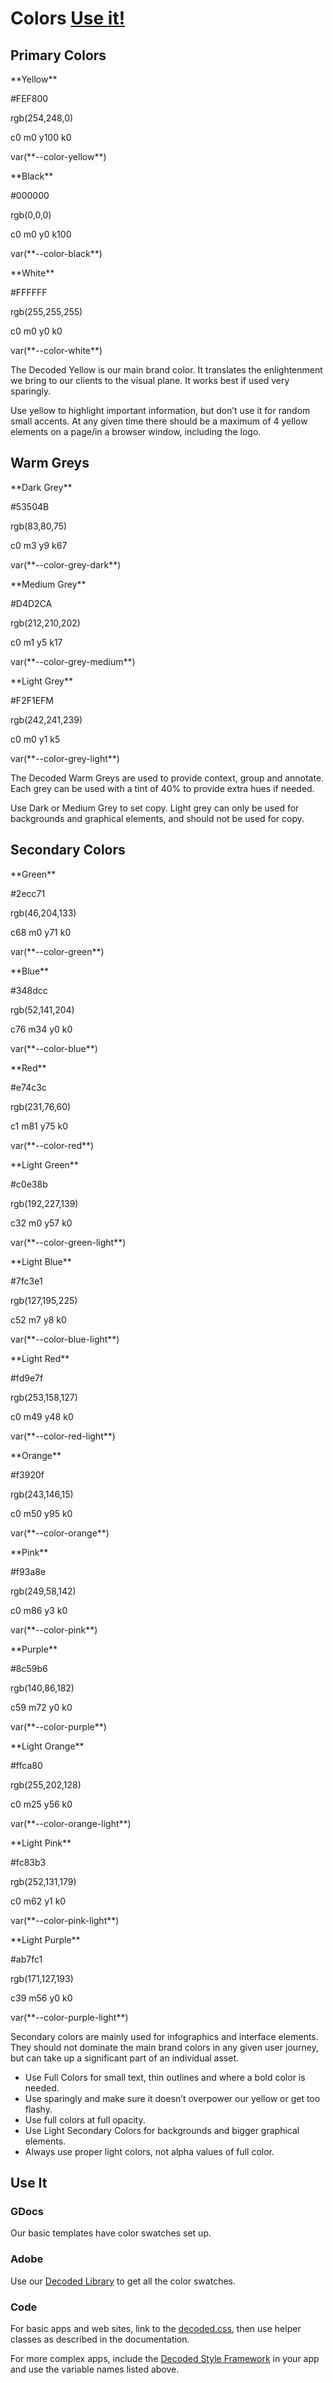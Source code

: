 # Colors [Use it!](#use-it)

## Primary Colors
<div class="swatches grid">
  <article class="unit one-third">
    <div class="swatch bg-yellow"></div>
    <p>**Yellow**</p>
    <p>#FEF800</p>
    <p>rgb(254,248,0)</p>
    <p>c0 m0 y100 k0</p>
    <p>var(**--color-yellow**)</p>
  </article>

  <article class="unit one-third">
    <div class="swatch bg-black"></div>
    <p>**Black**</p>
    <p>#000000</p>
    <p>rgb(0,0,0)</p>
    <p>c0 m0 y0 k100</p>
    <p>var(**--color-black**)</p>
  </article>

  <article class="unit one-third">
    <div class="swatch shadow bg-white"></div>
    <p>**White**</p>
    <p>#FFFFFF</p>
    <p>rgb(255,255,255)</p>
    <p>c0 m0 y0 k0</p>
    <p>var(**--color-white**)</p>
  </article>
</div>

The Decoded Yellow is our main brand color. It translates the enlightenment we bring to our clients to the visual plane. It works best if used very sparingly.

Use yellow to highlight important information, but don’t use it for random small accents. At any given time there should be a maximum of 4 yellow elements on a page/in a browser window, including the logo.

## Warm Greys

<div class="swatches grid">
  <article class="unit one-third">
    <div class="swatch bg-grey-dark"></div>
    <p>**Dark Grey**</p>
    <p>#53504B</p>
    <p>rgb(83,80,75)</p>
    <p>c0 m3 y9 k67</p>
    <p>var(**--color-grey-dark**)</p>
  </article>

  <article class="unit one-third">
    <div class="swatch bg-grey-medium"></div>
    <p>**Medium Grey**</p>
    <p>#D4D2CA</p>
    <p>rgb(212,210,202)</p>
    <p>c0 m1 y5 k17</p>
    <p>var(**--color-grey-medium**)</p>
  </article>

  <article class="unit one-third">
    <div class="swatch bg-grey-light"></div>
    <p>**Light Grey**</p>
    <p>#F2F1EFM</p>
    <p>rgb(242,241,239)</p>
    <p>c0 m0 y1 k5</p>
    <p>var(**--color-grey-light**)</p>
  </article>
</div>

The Decoded Warm Greys are used to provide context, group and annotate. Each grey can be used with a tint of 40% to provide extra hues if needed.

Use Dark or Medium Grey to set copy. Light grey can only be used for backgrounds and graphical elements, and should not be used for copy.


## Secondary Colors

<div class="swatches grid">
  <article class="unit one-third">
    <div class="swatch bg-green"></div>
    <p>**Green**</p>
    <p>#2ecc71</p>
    <p>rgb(46,204,133)</p>
    <p>c68 m0 y71 k0</p>
    <p>var(**--color-green**)</p>
  </article>

  <article class="unit one-third">
    <div class="swatch bg-blue"></div>
    <p>**Blue**</p>
    <p>#348dcc</p>
    <p>rgb(52,141,204)</p>
    <p>c76 m34 y0 k0</p>
    <p>var(**--color-blue**)</p>
  </article>

  <article class="unit one-third">
    <div class="swatch bg-red"></div>
    <p>**Red**</p>
    <p>#e74c3c</p>
    <p>rgb(231,76,60)</p>
    <p>c1 m81 y75 k0</p>
    <p>var(**--color-red**)</p>
  </article>

  <article class="unit one-third">
    <div class="swatch bg-green-light"></div>
    <p>**Light Green**</p>
    <p>#c0e38b</p>
    <p>rgb(192,227,139)</p>
    <p>c32 m0 y57 k0 </p>
    <p>var(**--color-green-light**)</p>
  </article>

  <article class="unit one-third">
    <div class="swatch bg-blue-light"></div>
    <p>**Light Blue**</p>
    <p>#7fc3e1</p>
    <p>rgb(127,195,225)</p>
    <p>c52 m7 y8 k0</p>
    <p>var(**--color-blue-light**)</p>
  </article>

  <article class="unit one-third">
    <div class="swatch bg-red-light"></div>
    <p>**Light Red**</p>
    <p>#fd9e7f</p>
    <p>rgb(253,158,127)</p>
    <p>c0 m49 y48 k0</p>
    <p>var(**--color-red-light**)</p>
  </article>

  <article class="unit one-third">
    <div class="swatch bg-orange"></div>
    <p>**Orange**</p>
    <p>#f3920f</p>
    <p>rgb(243,146,15)</p>
    <p>c0 m50 y95 k0</p>
    <p>var(**--color-orange**)</p>
  </article>

  <article class="unit one-third">
    <div class="swatch bg-pink"></div>
    <p>**Pink**</p>
    <p>#f93a8e</p>
    <p>rgb(249,58,142)</p>
    <p>c0 m86 y3 k0</p>
    <p>var(**--color-pink**)</p>
  </article>

  <article class="unit one-third">
    <div class="swatch bg-purple"></div>
    <p>**Purple**</p>
    <p>#8c59b6</p>
    <p>rgb(140,86,182)</p>
    <p>c59 m72 y0 k0</p>
    <p>var(**--color-purple**)</p>
  </article>

  <article class="unit one-third">
    <div class="swatch bg-orange-light"></div>
    <p>**Light Orange**</p>
    <p>#ffca80</p>
    <p>rgb(255,202,128)</p>
    <p>c0 m25 y56 k0</p>
    <p>var(**--color-orange-light**)</p>
  </article>

  <article class="unit one-third">
    <div class="swatch bg-pink-light"></div>
    <p>**Light Pink**</p>
    <p>#fc83b3</p>
    <p>rgb(252,131,179)</p>
    <p>c0 m62 y1 k0</p>
    <p>var(**--color-pink-light**)</p>
  </article>

  <article class="unit one-third">
    <div class="swatch bg-purple-light"></div>
    <p>**Light Purple**</p>
    <p>#ab7fc1</p>
    <p>rgb(171,127,193)</p>
    <p>c39 m56 y0 k0</p>
    <p>var(**--color-purple-light**)</p>
  </article>
</div>


Secondary colors are mainly used for infographics and interface elements. They should not dominate the main brand colors in any given user journey, but can take up a significant part of an individual asset.

- Use Full Colors for small text, thin outlines and where a bold color is needed.
- Use sparingly and make sure it doesn’t overpower our yellow or get too flashy.
- Use full colors at full opacity.
- Use Light Secondary Colors for backgrounds and bigger graphical elements.
- Always use proper light colors, not alpha values of full color.


## Use It

### GDocs

Our basic templates have color swatches set up.

### Adobe

Use our [Decoded Library]() to get all the color swatches.

### Code

For basic apps and web sites, link to the [decoded.css](/pages/how-to/basic-css), then use helper classes as described in the documentation.

For more complex apps, include the [Decoded Style Framework](/pages/how-to/style-framework) in your app and use the variable names listed above.
